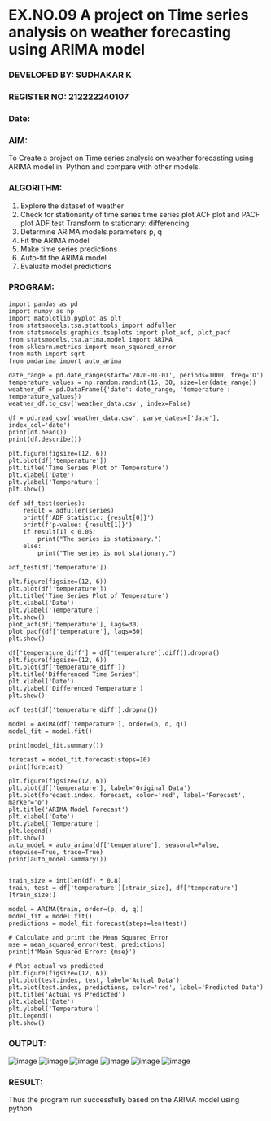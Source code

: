 # EX.NO.09        A project on Time series analysis on weather forecasting using ARIMA model 
### DEVELOPED BY: SUDHAKAR K
### REGISTER NO: 212222240107
### Date: 

### AIM:
To Create a project on Time series analysis on weather forecasting using ARIMA model in  Python and compare with other models.
### ALGORITHM:
1. Explore the dataset of weather 
2. Check for stationarity of time series time series plot
   ACF plot and PACF plot
   ADF test
   Transform to stationary: differencing
3. Determine ARIMA models parameters p, q
4. Fit the ARIMA model
5. Make time series predictions
6. Auto-fit the ARIMA model
7. Evaluate model predictions
### PROGRAM:
```
import pandas as pd
import numpy as np
import matplotlib.pyplot as plt
from statsmodels.tsa.stattools import adfuller
from statsmodels.graphics.tsaplots import plot_acf, plot_pacf
from statsmodels.tsa.arima.model import ARIMA
from sklearn.metrics import mean_squared_error
from math import sqrt
from pmdarima import auto_arima

date_range = pd.date_range(start='2020-01-01', periods=1000, freq='D')
temperature_values = np.random.randint(15, 30, size=len(date_range))
weather_df = pd.DataFrame({'date': date_range, 'temperature': temperature_values})
weather_df.to_csv('weather_data.csv', index=False)

df = pd.read_csv('weather_data.csv', parse_dates=['date'], index_col='date')
print(df.head())
print(df.describe())

plt.figure(figsize=(12, 6))
plt.plot(df['temperature'])
plt.title('Time Series Plot of Temperature')
plt.xlabel('Date')
plt.ylabel('Temperature')
plt.show()

def adf_test(series):
    result = adfuller(series)
    print(f'ADF Statistic: {result[0]}')
    print(f'p-value: {result[1]}')
    if result[1] < 0.05:
        print("The series is stationary.")
    else:
        print("The series is not stationary.")

adf_test(df['temperature'])

plt.figure(figsize=(12, 6))
plt.plot(df['temperature'])
plt.title('Time Series Plot of Temperature')
plt.xlabel('Date')
plt.ylabel('Temperature')
plt.show()
plot_acf(df['temperature'], lags=30)
plot_pacf(df['temperature'], lags=30)
plt.show()

df['temperature_diff'] = df['temperature'].diff().dropna()
plt.figure(figsize=(12, 6))
plt.plot(df['temperature_diff'])
plt.title('Differenced Time Series')
plt.xlabel('Date')
plt.ylabel('Differenced Temperature')
plt.show()

adf_test(df['temperature_diff'].dropna())

model = ARIMA(df['temperature'], order=(p, d, q))
model_fit = model.fit()

print(model_fit.summary())

forecast = model_fit.forecast(steps=10)
print(forecast)

plt.figure(figsize=(12, 6))
plt.plot(df['temperature'], label='Original Data')
plt.plot(forecast.index, forecast, color='red', label='Forecast', marker='o')
plt.title('ARIMA Model Forecast')
plt.xlabel('Date')
plt.ylabel('Temperature')
plt.legend()
plt.show()
auto_model = auto_arima(df['temperature'], seasonal=False, stepwise=True, trace=True)
print(auto_model.summary())


train_size = int(len(df) * 0.8)
train, test = df['temperature'][:train_size], df['temperature'][train_size:]

model = ARIMA(train, order=(p, d, q))
model_fit = model.fit()
predictions = model_fit.forecast(steps=len(test))

# Calculate and print the Mean Squared Error
mse = mean_squared_error(test, predictions)
print(f'Mean Squared Error: {mse}')

# Plot actual vs predicted
plt.figure(figsize=(12, 6))
plt.plot(test.index, test, label='Actual Data')
plt.plot(test.index, predictions, color='red', label='Predicted Data')
plt.title('Actual vs Predicted')
plt.xlabel('Date')
plt.ylabel('Temperature')
plt.legend()
plt.show()
```
### OUTPUT:
![image](https://github.com/user-attachments/assets/cd8e5901-ce89-495b-b9af-c8bf2898dfb4)
![image](https://github.com/user-attachments/assets/1f1b8a53-0835-4313-8677-0c5b3b22b2a3)
![image](https://github.com/user-attachments/assets/b7ca9a76-80ab-47fe-ac1a-f2eb953d98e7)
![image](https://github.com/user-attachments/assets/532ddbdc-014a-4ac0-b2c4-200e337be913)
![image](https://github.com/user-attachments/assets/7cd0cbf2-8d53-4a32-baa0-122ab99e55c2)
![image](https://github.com/user-attachments/assets/c618feb7-d62c-45be-b5c0-45278d701ec4)


### RESULT:
Thus the program run successfully based on the ARIMA model using python.
